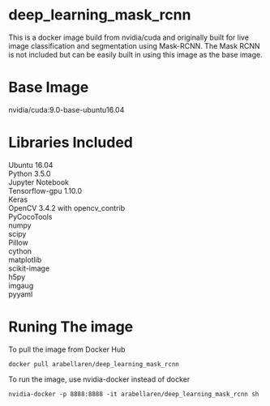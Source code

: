 # deep_learning_mask_rcnn

This is a docker image build from nvidia/cuda and originally built for live image classification and segmentation using Mask-RCNN.
The Mask RCNN is not included but can be easily built in using this image as the base image.

# Base Image
  nvidia/cuda:9.0-base-ubuntu16.04

# Libraries Included
Ubuntu 16.04 \
Python 3.5.0 \
Jupyter Notebook \
Tensorflow-gpu 1.10.0 \
Keras \
OpenCV 3.4.2 with opencv_contrib \
PyCocoTools \
numpy \
scipy \
Pillow \
cython \
matplotlib \
scikit-image \
h5py \
imgaug \
pyyaml

# Runing The image 
To pull the image from Docker Hub
```
docker pull arabellaren/deep_learning_mask_rcnn
```
To run the image, use nvidia-docker instead of docker
```
nvidia-docker -p 8888:8888 -it arabellaren/deep_learning_mask_rcnn sh
```
